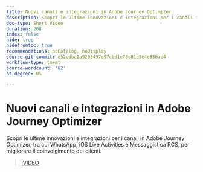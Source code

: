 ```yaml
---
title: Nuovi canali e integrazioni in Adobe Journey Optimizer
description: Scopri le ultime innovazioni e integrazioni per i canali in Adobe Journey Optimizer, tra cui WhatsApp, iOS Live Activities e Messaggistica RCS, per migliorare il coinvolgimento dei clienti.
doc-type: Short Video
duration: 208
index: false
hide: true
hidefromtoc: true
recommendations: noCatalog, noDisplay
source-git-commit: e52cdba2a9203497d97cbd1e75c81e3e4e556ac4
workflow-type: tm+mt
source-wordcount: '62'
ht-degree: 0%

---
```



# Nuovi canali e integrazioni in Adobe Journey Optimizer

Scopri le ultime innovazioni e integrazioni per i canali in Adobe Journey Optimizer, tra cui WhatsApp, iOS Live Activities e Messaggistica RCS, per migliorare il coinvolgimento dei clienti.

<!-- 62_S520_3442520_207_new-channels-and-integrations-in-adobe-journey-optimizer -->
>[!VIDEO](https://video.tv.adobe.com/v/3458234/?learn=on&enablevpops=true)

